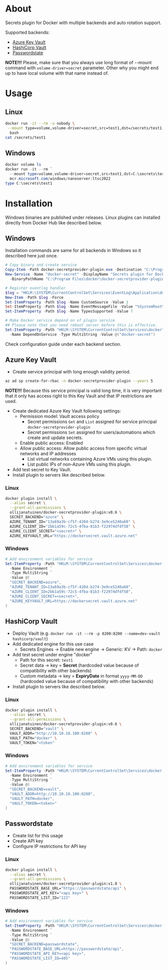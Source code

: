 # About
Secrets plugin for Docker with multiple backends and auto rotation support.

Supported backends:
* [Azure Key Vault](https://azure.microsoft.com/en-us/products/key-vault/)
* [HashiCorp Vault](https://www.hashicorp.com/en/products/vault)
* [Passwordstate](https://www.clickstudios.com.au/passwordstate.aspx)

**NOTE!!!** Please, make sure that you always use long format of --mount command with `volume-driver=secret` parameter.
Other why you might end up to have local volume with that name instead of.

# Usage
## Linux
```bash
docker run -it --rm -u nobody \
 --mount type=volume,volume-driver=secret,src=test1,dst=/secrets/test1 \
  bash
cat /secrets/test1
```

## Windows
```powershell
docker volume ls
docker run -it --rm `
  --mount type=volume,volume-driver=secret,src=test1,dst=C:\secrets\test1 `
  mcr.microsoft.com/windows/nanoserver:ltsc2022
type C:\secrets\test1
```

# Installation
Windows binaries are published under releases. Linux plugins can installed directly from Docker Hub like described below.

## Windows
Installation commands are same for all backends in Windows so it described here just once.
```powershell
# Copy binary and create service
Copy-Item -Path docker-secretprovider-plugin.exe -Destination "C:\Program Files\docker"
New-Service -Name "docker-secret" -DisplayName "Secrets plugin for Docker" `
  -BinaryPathName "C:\Program Files\docker\docker-secretprovider-plugin.exe" -StartupType Automatic

# Register eventlog handler
$log = "HKLM:\SYSTEM\CurrentControlSet\Services\EventLog\Application\docker-secret"
New-Item -Path $log -Force
Set-ItemProperty -Path $log -Name CustomSource -Value 1
Set-ItemProperty -Path $log -Name EventMessageFile -Value "%SystemRoot%\System32\EventCreate.exe"
Set-ItemProperty -Path $log -Name TypesSupported -Value 7

# Make Docker service depend on of plugin service
## Please note that you need reboot server before this is effective.
Set-ItemProperty -Path "HKLM:\SYSTEM\CurrentControlSet\Services\docker" `
  -Name DependOnService -Type MultiString -Value @("docker-secret")
```
Check configuration guide under each backend section.


## Azure Key Vault
* Create service principal with long enough validity period.
```bash
az ad sp create-for-rbac -n docker-secretprovider-plugin --years 5
```
**NOTE!!!** Because this service principal is valid long time, it is very important that it only has access right to this Key Vault and that IP restrictions are used.

* Create dedicated Azure Key Vault following settings:
  * Permission model: Vault access policy
    * Secret permissions `Get` and `List` assigned for service principal `docker-secretprovider-plugin`
    * Secret permissions `Set` assigned for users/automations which create and update secrets.
  * Enable public access: Enabled
  * Allow public access: Allow public access from specific virtual networks and IP addresses
    * List virtual networks containing Azure VMs using this plugin.
    * List public IPs of non-Azure VMs using this plugin.
* Add test secret to Key Vault.
* Install plugin to servers like described below.

### Linux
```bash
docker plugin install \
  --alias secret \
  --grant-all-permissions \
  ollijanatuinen/docker-secretprovider-plugin:v0.6 \
  SECRET_BACKEND="azure" \
  AZURE_TENANT_ID="13a69a3b-cf5f-4204-b274-3e9ce5240a60" \
  AZURE_CLIENT_ID="2bb1a59c-72c5-4fba-81b3-f22974dfdf58" \
  AZURE_CLIENT_SECRET="<secret>" \
  AZURE_KEYVAULT_URL="https://dockersecret.vault.azure.net"
```

### Windows
```powershell
# Add environment variables for service
Set-ItemProperty -Path "HKLM:\SYSTEM\CurrentControlSet\Services\docker-secret" `
  -Name Environment `
  -Type MultiString `
  -Value @(
  "SECRET_BACKEND=azure",
  "AZURE_TENANT_ID=13a69a3b-cf5f-4204-b274-3e9ce5240a60",
  "AZURE_CLIENT_ID=2bb1a59c-72c5-4fba-81b3-f22974dfdf58",
  "AZURE_CLIENT_SECRET=<secret>",
  "AZURE_KEYVAULT_URL=https://dockersecret.vault.azure.net"
)
```

## HashiCorp Vault
* Deploy Vault (e.g. `docker run -it --rm -p 8200:8200 --name=dev-vault hashicorp/vault`)
* Add dedicated engine for this use case
  * Secrets Engines -> Enable new engine -> Generic: KV -> Path: `docker`
* Add test secret under engine "docker"
  * Path for this secret: `test1`
  * Secret data -> key = **Secret** (hardcoded value because of compatibility with other backends)
  * Custom metadata -> key = **ExpiryDate** in format `yyyy-MM-DD` (hardcoded value because of compatibility with other backends)
* Install plugin to servers like described below.

### Linux
```bash
docker plugin install \
  --alias secret \
  --grant-all-permissions \
  ollijanatuinen/docker-secretprovider-plugin:v0.6 \
  SECRET_BACKEND="vault" \
  VAULT_ADDR="http://10.10.10.100:8200" \
  VAULT_PATH="docker" \
  VAULT_TOKEN="<token"
```

### Windows
```powershell
# Add environment variables for service
Set-ItemProperty -Path "HKLM:\SYSTEM\CurrentControlSet\Services\docker-secret" `
  -Name Environment `
  -Type MultiString `
  -Value @(
  "SECRET_BACKEND=vault",
  "VAULT_ADDR=http://10.10.10.100:8200",
  "VAULT_PATH=docker",
  "VAULT_TOKEN=<token>"
)
```


## Passwordstate
* Create list for this usage
* Create API key
* Configure IP restrictions for API key

### Linux
```bash
docker plugin install \
  --alias secret \
  --grant-all-permissions \
  ollijanatuinen/docker-secretprovider-plugin:v1.0 \
  PASSWORDSTATE_BASE_URL="https://passwordstate/api" \
  PASSWORDSTATE_API_KEY="<api key>" \
  PASSWORDSTATE_LIST_ID="123"
```

### Windows
```powershell
# Add environment variables for service
Set-ItemProperty -Path "HKLM:\SYSTEM\CurrentControlSet\Services\docker-secret" `
  -Name Environment `
  -Type MultiString `
  -Value @(
  "SECRET_BACKEND=passwordstate",
  "PASSWORDSTATE_BASE_URL=https://passwordstate/api",
  "PASSWORDSTATE_API_KEY=<api key>",
  "PASSWORDSTATE_LIST_ID=485"
)
```
